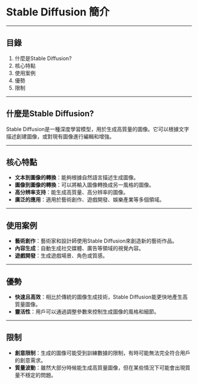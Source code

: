 # Stable Diffusion 簡介

---

## 目錄

1. 什麼是Stable Diffusion?
2. 核心特點
3. 使用案例
4. 優勢
5. 限制

---

## 什麼是Stable Diffusion?

Stable Diffusion是一種深度學習模型，用於生成高質量的圖像。它可以根據文字描述創建圖像，或對現有圖像進行編輯和增強。

---

## 核心特點

- **文本到圖像的轉換**：能夠根據自然語言描述生成圖像。
- **圖像到圖像的轉換**：可以將輸入圖像轉換成另一風格的圖像。
- **高分辨率支持**：能生成高質量、高分辨率的圖像。
- **廣泛的應用**：適用於藝術創作、遊戲開發、娛樂產業等多個領域。

---

## 使用案例

- **藝術創作**：藝術家和設計師使用Stable Diffusion來創造新的藝術作品。
- **內容生成**：自動生成社交媒體、廣告等領域的視覺內容。
- **遊戲開發**：生成遊戲場景、角色或質感。

---

## 優勢

- **快速且高效**：相比於傳統的圖像生成技術，Stable Diffusion能更快地產生高質量圖像。
- **靈活性**：用戶可以通過調整參數來控制生成圖像的風格和細節。

---

## 限制

- **創意限制**：生成的圖像可能受到訓練數據的限制，有時可能無法完全符合用戶的創意需求。
- **質量波動**：雖然大部分時候能生成高質量圖像，但在某些情況下可能會出現質量不穩定的問題。
